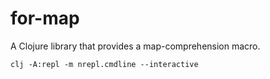 # for-map

A Clojure library that provides a map-comprehension macro.


```shell
clj -A:repl -m nrepl.cmdline --interactive
```
